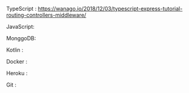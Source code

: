TypeScript :
https://wanago.io/2018/12/03/typescript-express-tutorial-routing-controllers-middleware/


JavaScript: 



MonggoDB:



Kotlin :



Docker :



Heroku : 



Git : 




